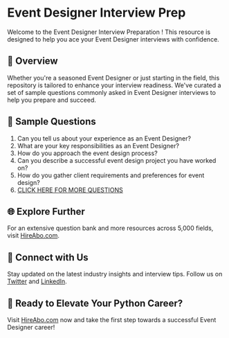 # Event Designer Interview Prep

Welcome to the Event Designer Interview Preparation ! This resource is designed to help you ace your Event Designer interviews with confidence.

## 🚀 Overview

Whether you're a seasoned Event Designer or just starting in the field, this repository is tailored to enhance your interview readiness. We've curated a set of sample questions commonly asked in Event Designer interviews to help you prepare and succeed.

## 📝 Sample Questions

1. Can you tell us about your experience as an Event Designer?
2. What are your key responsibilities as an Event Designer?
3. How do you approach the event design process?
4. Can you describe a successful event design project you have worked on?
5. How do you gather client requirements and preferences for event design?
6. [CLICK HERE FOR MORE QUESTIONS](https://hireabo.com/job/11_3_8/Event%20Designer)

## 🌐 Explore Further

For an extensive question bank and more resources across 5,000 fields, visit [HireAbo.com](https://www.hireabo.com).

## 📱 Connect with Us

Stay updated on the latest industry insights and interview tips. Follow us on [Twitter](https://twitter.com/hireabo) and [LinkedIn](https://www.linkedin.com/in/hire-abo-3609972a8/).

## 🚀 Ready to Elevate Your Python Career?

Visit [HireAbo.com](https://www.hireabo.com) now and take the first step towards a successful Event Designer career!